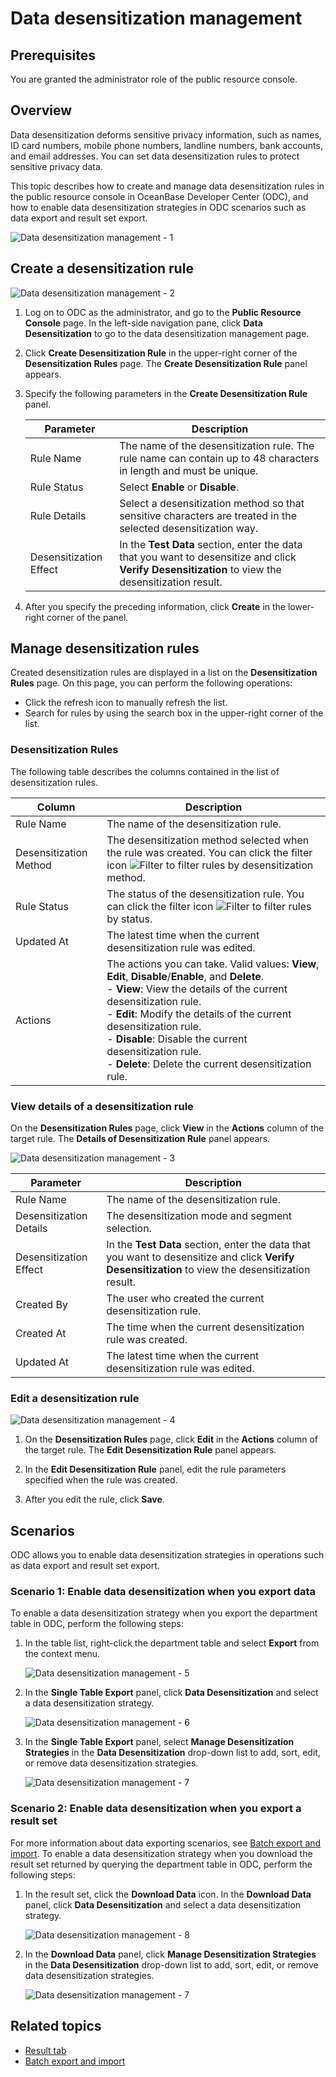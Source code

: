Data desensitization management
=======================

**Prerequisites**
-------------------------

You are granted the administrator role of the public resource console.

**Overview**
-----------------------

Data desensitization deforms sensitive privacy information, such as names, ID card numbers, mobile phone numbers, landline numbers, bank accounts, and email addresses. You can set data desensitization rules to protect sensitive privacy data.

This topic describes how to create and manage data desensitization rules in the public resource console in OceanBase Developer Center (ODC), and how to enable data desensitization strategies in ODC scenarios such as data export and result set export.

![Data desensitization management - 1](https://obbusiness-private.oss-cn-shanghai.aliyuncs.com/doc/img/odc/340/%E6%95%B0%E6%8D%AE%E8%84%B1%E6%95%8F%E7%AE%A1%E7%90%86-1-EN.png)

**Create a desensitization rule**
---------------------------

![Data desensitization management - 2](https://obbusiness-private.oss-cn-shanghai.aliyuncs.com/doc/img/odc/340/%E6%95%B0%E6%8D%AE%E8%84%B1%E6%95%8F%E7%AE%A1%E7%90%86-2-EN.png)

1. Log on to ODC as the administrator, and go to the **Public Resource Console** page. In the left-side navigation pane, click **Data Desensitization** to go to the data desensitization management page.

2. Click **Create Desensitization Rule** in the upper-right corner of the **Desensitization Rules** page. The **Create Desensitization Rule** panel appears.

3. Specify the following parameters in the **Create Desensitization Rule** panel.

   | **Parameter** | **Description** |
   |---------|--------------------------------------------------|
   | Rule Name | The name of the desensitization rule. The rule name can contain up to 48 characters in length and must be unique.  |
   | Rule Status | Select **Enable** or **Disable**.  |
   | Rule Details | Select a desensitization method so that sensitive characters are treated in the selected desensitization way.  |
   | Desensitization Effect | In the **Test Data** section, enter the data that you want to desensitize and click **Verify Desensitization** to view the desensitization result.  |

4. After you specify the preceding information, click **Create** in the lower-right corner of the panel.


**Manage desensitization rules**
---------------------------

Created desensitization rules are displayed in a list on the **Desensitization Rules** page. On this page, you can perform the following operations:

* Click the refresh icon to manually refresh the list.
* Search for rules by using the search box in the upper-right corner of the list.


### **Desensitization Rules**

The following table describes the columns contained in the list of desensitization rules.

| **Column** | **Description** |
|---------|--------------------------------------------------------------------------------------------------------------------------------------------------------------------------------------------------------------------------------------------------------------------------------------------------------|
| Rule Name | The name of the desensitization rule.  |
| Desensitization Method | The desensitization method selected when the rule was created. You can click the filter icon ![Filter](https://help-static-aliyun-doc.aliyuncs.com/assets/img/zh-CN/0583667361/p352180.jpg) to filter rules by desensitization method.  |
| Rule Status | The status of the desensitization rule.  You can click the filter icon ![Filter](https://help-static-aliyun-doc.aliyuncs.com/assets/img/zh-CN/0583667361/p352180.jpg) to filter rules by status.  |
| Updated At | The latest time when the current desensitization rule was edited.  |
| Actions | The actions you can take. Valid values: **View**, **Edit**, **Disable**/**Enable**, and **Delete**. <br> - **View**: View the details of the current desensitization rule.  <br> - **Edit**: Modify the details of the current desensitization rule.   <br> - **Disable**: Disable the current desensitization rule.  <br> - **Delete**: Delete the current desensitization rule. |

### **View details of a desensitization rule**

On the **Desensitization Rules** page, click **View** in the **Actions** column of the target rule. The **Details of Desensitization Rule** panel appears.

![Data desensitization management - 3](https://obbusiness-private.oss-cn-shanghai.aliyuncs.com/doc/img/odc/340/%E6%95%B0%E6%8D%AE%E8%84%B1%E6%95%8F%E7%AE%A1%E7%90%86-3-EN.png)

| **Parameter** | **Description** |
|---------|----------------------------------------------|
| Rule Name | The name of the desensitization rule.  |
| Desensitization Details | The desensitization mode and segment selection.  |
| Desensitization Effect | In the **Test Data** section, enter the data that you want to desensitize and click **Verify Desensitization** to view the desensitization result.  |
| Created By | The user who created the current desensitization rule.  |
| Created At | The time when the current desensitization rule was created.  |
| Updated At | The latest time when the current desensitization rule was edited.  |



### **Edit a desensitization rule**

![Data desensitization management - 4](https://obbusiness-private.oss-cn-shanghai.aliyuncs.com/doc/img/odc/340/%E6%95%B0%E6%8D%AE%E8%84%B1%E6%95%8F%E7%AE%A1%E7%90%86-4-EN.png)

1. On the **Desensitization Rules** page, click **Edit** in the **Actions** column of the target rule. The **Edit Desensitization Rule** panel appears.

2. In the **Edit Desensitization Rule** panel, edit the rule parameters specified when the rule was created.

3. After you edit the rule, click **Save**.

**Scenarios**
-------------------------

ODC allows you to enable data desensitization strategies in operations such as data export and result set export.

### **Scenario 1: Enable data desensitization when you export data**

To enable a data desensitization strategy when you export the department table in ODC, perform the following steps:

1. In the table list, right-click the department table and select **Export** from the context menu.

   ![Data desensitization management - 5](https://obbusiness-private.oss-cn-shanghai.aliyuncs.com/doc/img/odc/340/%E6%95%B0%E6%8D%AE%E8%84%B1%E6%95%8F%E7%AE%A1%E7%90%86-5-EN.png)

2. In the **Single Table Export** panel, click **Data Desensitization** and select a data desensitization strategy.

   ![Data desensitization management - 6](https://obbusiness-private.oss-cn-shanghai.aliyuncs.com/doc/img/odc/340/%E6%95%B0%E6%8D%AE%E8%84%B1%E6%95%8F%E7%AE%A1%E7%90%86-6-EN.png)

3. In the **Single Table Export** panel, select **Manage Desensitization Strategies** in the **Data Desensitization** drop-down list to add, sort, edit, or remove data desensitization strategies.

   ![Data desensitization management - 7](https://obbusiness-private.oss-cn-shanghai.aliyuncs.com/doc/img/odc/340/%E6%95%B0%E6%8D%AE%E8%84%B1%E6%95%8F%E7%AE%A1%E7%90%86-7-EN.png)

### **Scenario 2: Enable data desensitization when you export a result set**

For more information about data exporting scenarios, see [Batch export and import](../6.web-odc-use-tools/1.web-odc-data-export-and-import/3.web-odc-batch-export-and-import.md). To enable a data desensitization strategy when you download the result set returned by querying the department table in ODC, perform the following steps:

1. In the result set, click the **Download Data** icon. In the **Download Data** panel, click **Data Desensitization** and select a data desensitization strategy.

   ![Data desensitization management - 8](https://obbusiness-private.oss-cn-shanghai.aliyuncs.com/doc/img/odc/340/%E6%95%B0%E6%8D%AE%E8%84%B1%E6%95%8F%E7%AE%A1%E7%90%86-8-EN.png)

2. In the **Download Data** panel, click **Manage Desensitization Strategies** in the **Data Desensitization** drop-down list to add, sort, edit, or remove data desensitization strategies.

   ![Data desensitization management - 7](https://obbusiness-private.oss-cn-shanghai.aliyuncs.com/doc/img/odc/340/%E6%95%B0%E6%8D%AE%E8%84%B1%E6%95%8F%E7%AE%A1%E7%90%86-7-EN.png)

**Related topics**
-------------------------

* [Result tab](../5.web-odc-use-workspace/2.web-odc-sql-window.md)
* [Batch export and import](../6.web-odc-use-tools/1.web-odc-data-export-and-import/3.web-odc-batch-export-and-import.md)
